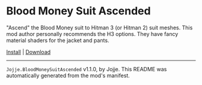 # Blood Money Suit Ascended

"Ascend" the Blood Money suit to Hitman 3 (or Hitman 2) suit meshes. This mod author personally recommends the H3 options. They have fancy material shaders for the jacket and pants.

[Install](https://hitman-resources.netlify.app/smf-install-link/https://github.com/JojjeE/h3-blood-money-suit-ascended/releases/latest/download/mod.framework.zip) | [Download](https://github.com/JojjeE/h3-blood-money-suit-ascended/releases/latest/download/mod.framework.zip)

---

`Jojje.BloodMoneySuitAscended` v1.1.0, by Jojje. This README was automatically generated from the mod's manifest.
